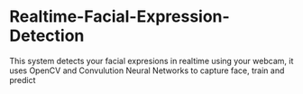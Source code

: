 # Realtime-Facial-Expression-Detection
This system detects your facial expresions in realtime using your webcam, 
it uses OpenCV and Convulution Neural Networks to capture face, train  and predict
